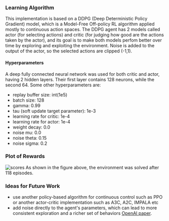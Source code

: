 [//]: # (Image References)

[image1]: https://raw.github.com/ounospanas/DLRN_P2_Continuous_Control/master/ddpg_score.png "scores"

### Learning Algorithm
This implementation is based on a DDPG (Deep Deterministic Policy Gradient) model, which is a Model-Free Off-policy RL algorithm applied mostly to continuous action spaces. The DDPG agent has 2 models called actor (for selecting actions) and critic (for judging how good are the actions taken by the actor), and its goal is to make both models perfom better over time by exploring and exploiting the environment. Noise is added to the output of the actor, so the selected actions are clipped (-1,1).
 
#### Hyperparameters
A deep fully connected neural network was used for both critic and actor, having 2 hidden layers. Their first layer contains 128 neurons, while the second 64. 
Some other hyperparameters are:
- replay buffer size: int(1e5)
- batch size: 128
- gamma: 0.99
- tau (soft update target parameter): 1e-3  
- learning rate for critic: 1e-4 
- learning rate for actor: 1e-4 
- weight decay: 0.0
- noise mu: 0.0
- noise theta: 0.15
- noise sigma: 0.2

### Plot of Rewards

![scores][image1]
As shown in the figure above, the environment was solved after 118 episodes.

### Ideas for Future Work
- use another policy-based algorithm for continuous control such as PPO or another actor-critic implementation such as A3C, A2C, IMPALA etc
- add noise directly to the agent's parameters, which can lead to more consistent exploration and a richer set of behaviors [OpenAI paper](https://arxiv.org/abs/1706.01905).